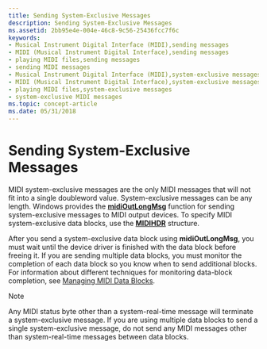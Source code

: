 ```yaml
---
title: Sending System-Exclusive Messages
description: Sending System-Exclusive Messages
ms.assetid: 2bb95e4e-004e-46c8-9c56-25436fcc7f6c
keywords:
- Musical Instrument Digital Interface (MIDI),sending messages
- MIDI (Musical Instrument Digital Interface),sending messages
- playing MIDI files,sending messages
- sending MIDI messages
- Musical Instrument Digital Interface (MIDI),system-exclusive messages
- MIDI (Musical Instrument Digital Interface),system-exclusive messages
- playing MIDI files,system-exclusive messages
- system-exclusive MIDI messages
ms.topic: concept-article
ms.date: 05/31/2018
---
```


# Sending System-Exclusive Messages

MIDI system-exclusive messages are the only MIDI messages that will not fit into a single doubleword value. System-exclusive messages can be any length. Windows provides the [**midiOutLongMsg**](/windows/win32/api/mmeapi/nf-mmeapi-midioutlongmsg) function for sending system-exclusive messages to MIDI output devices. To specify MIDI system-exclusive data blocks, use the [**MIDIHDR**](/windows/win32/api/mmeapi/ns-mmeapi-midihdr) structure.

After you send a system-exclusive data block using **midiOutLongMsg**, you must wait until the device driver is finished with the data block before freeing it. If you are sending multiple data blocks, you must monitor the completion of each data block so you know when to send additional blocks. For information about different techniques for monitoring data-block completion, see [Managing MIDI Data Blocks](managing-midi-data-blocks.md).

> [!Note]  
> Any MIDI status byte other than a system-real-time message will terminate a system-exclusive message. If you are using multiple data blocks to send a single system-exclusive message, do not send any MIDI messages other than system-real-time messages between data blocks.

 

 

 
